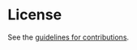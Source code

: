 # License

See the
[guidelines for contributions](https://github.com/CIRALabs/DNS-Based-VCs-and-Trust-Registries-ID/blob//CONTRIBUTING.md).
